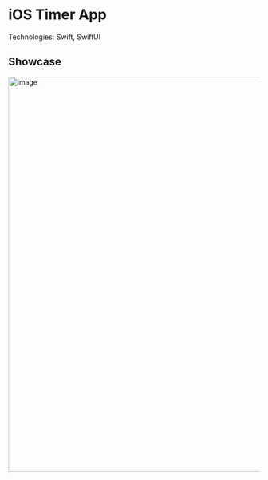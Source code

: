 # iOS Timer App
Technologies: Swift, SwiftUI


## Showcase
<img width="791" alt="image" src="https://user-images.githubusercontent.com/70275050/216863995-70be530f-ec5d-48be-b096-c76c2781f989.png">
